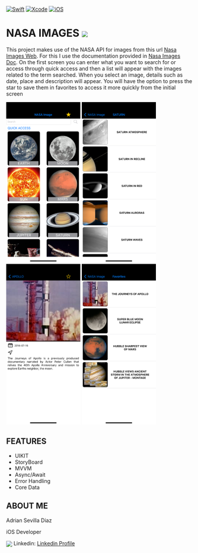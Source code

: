 
[![Swift](https://img.shields.io/badge/Swift-5-orange.svg?longCache=true&style=popout-square)](https://swift.org)
[![Xcode](https://img.shields.io/badge/Xcode-13.3.1-blue.svg?longCache=true&style=popout-square)](https://developer.apple.com/xcode)
[![iOS](https://img.shields.io/badge/iOS-15.4-red.svg?longCache=true&style=popout-square)](https://www.apple.com/es/ios)

# NASA IMAGES <img src="https://images.nasa.gov/images/nasa_logo-large.ee501ef4.png" width="50" align="center"/>


This project makes use of the NASA API for images from this url [Nasa Images Web](https://images.nasa.gov). For this I use the documentation provided in [Nasa Images Doc](https://images.nasa.gov/docs/images.nasa.gov_api_docs.pdf).
On the first screen you can enter what you want to search for or access through quick access and then a list will appear with the images related to the term searched. When you select an image, details such as date, place and description will appear. You will have the option to press the star to save them in favorites to access it more quickly from the initial screen


<p align="row">
<img src="https://raw.githubusercontent.com/Barazite/NASAImage/main/Img/SearchViewScreen.png" width="200" alt="SearchViewScreen"/>
<img src="https://raw.githubusercontent.com/Barazite/NASAImage/main/Img/ListViewScreen.png" width="200" alt="ListViewScreen"/>
<img src="https://raw.githubusercontent.com/Barazite/NASAImage/main/Img/DetailsViewScreen.png" width="200" alt="DetailsViewScreen"/>
<img src="https://raw.githubusercontent.com/Barazite/NASAImage/main/Img/FavoritesViewScreen.png" width="200" alt="FavoritesViewScreen"/>
</p>

## FEATURES
* UIKIT
* StoryBoard
* MVVM
* Async/Await
* Error Handling
* Core Data


## ABOUT ME
Adrian Sevilla Diaz

iOS Developer

<img src="https://cdn-icons-png.flaticon.com/512/174/174857.png" width="30" align="center"/> Linkedin: [Linkedin Profile](https://www.linkedin.com/in/adrian-sevilla-díaz-618592214)

